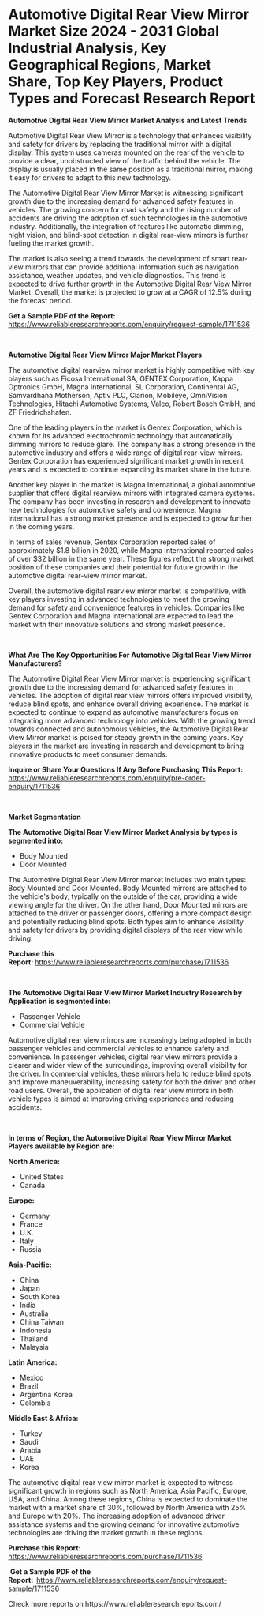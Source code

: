 <p><h1>Automotive Digital Rear View Mirror Market Size 2024 - 2031 Global Industrial Analysis, Key Geographical Regions, Market Share, Top Key Players, Product Types and Forecast Research Report</h1></p><p><strong>Automotive Digital Rear View Mirror Market Analysis and Latest Trends</strong></p>
<p><p>Automotive Digital Rear View Mirror is a technology that enhances visibility and safety for drivers by replacing the traditional mirror with a digital display. This system uses cameras mounted on the rear of the vehicle to provide a clear, unobstructed view of the traffic behind the vehicle. The display is usually placed in the same position as a traditional mirror, making it easy for drivers to adapt to this new technology.</p><p>The Automotive Digital Rear View Mirror Market is witnessing significant growth due to the increasing demand for advanced safety features in vehicles. The growing concern for road safety and the rising number of accidents are driving the adoption of such technologies in the automotive industry. Additionally, the integration of features like automatic dimming, night vision, and blind-spot detection in digital rear-view mirrors is further fueling the market growth.</p><p>The market is also seeing a trend towards the development of smart rear-view mirrors that can provide additional information such as navigation assistance, weather updates, and vehicle diagnostics. This trend is expected to drive further growth in the Automotive Digital Rear View Mirror Market. Overall, the market is projected to grow at a CAGR of 12.5% during the forecast period.</p></p>
<p><strong>Get a Sample PDF of the Report:&nbsp;</strong> <a href="https://www.reliableresearchreports.com/enquiry/request-sample/1711536">https://www.reliableresearchreports.com/enquiry/request-sample/1711536</a></p>
<p>&nbsp;</p>
<p><strong>Automotive Digital Rear View Mirror Major Market Players</strong></p>
<p><p>The automotive digital rearview mirror market is highly competitive with key players such as Ficosa International SA, GENTEX Corporation, Kappa Optronics GmbH, Magna International, SL Corporation, Continental AG, Samvardhana Motherson, Aptiv PLC, Clarion, Mobileye, OmniVision Technologies, Hitachi Automotive Systems, Valeo, Robert Bosch GmbH, and ZF Friedrichshafen.</p><p>One of the leading players in the market is Gentex Corporation, which is known for its advanced electrochromic technology that automatically dimming mirrors to reduce glare. The company has a strong presence in the automotive industry and offers a wide range of digital rear-view mirrors. Gentex Corporation has experienced significant market growth in recent years and is expected to continue expanding its market share in the future.</p><p>Another key player in the market is Magna International, a global automotive supplier that offers digital rearview mirrors with integrated camera systems. The company has been investing in research and development to innovate new technologies for automotive safety and convenience. Magna International has a strong market presence and is expected to grow further in the coming years.</p><p>In terms of sales revenue, Gentex Corporation reported sales of approximately $1.8 billion in 2020, while Magna International reported sales of over $32 billion in the same year. These figures reflect the strong market position of these companies and their potential for future growth in the automotive digital rear-view mirror market.</p><p>Overall, the automotive digital rearview mirror market is competitive, with key players investing in advanced technologies to meet the growing demand for safety and convenience features in vehicles. Companies like Gentex Corporation and Magna International are expected to lead the market with their innovative solutions and strong market presence.</p></p>
<p>&nbsp;</p>
<p><strong>What Are The Key Opportunities For Automotive Digital Rear View Mirror Manufacturers?</strong></p>
<p><p>The Automotive Digital Rear View Mirror market is experiencing significant growth due to the increasing demand for advanced safety features in vehicles. The adoption of digital rear view mirrors offers improved visibility, reduce blind spots, and enhance overall driving experience. The market is expected to continue to expand as automotive manufacturers focus on integrating more advanced technology into vehicles. With the growing trend towards connected and autonomous vehicles, the Automotive Digital Rear View Mirror market is poised for steady growth in the coming years. Key players in the market are investing in research and development to bring innovative products to meet consumer demands.</p></p>
<p><strong>Inquire or Share Your Questions If Any Before Purchasing This Report:</strong> <a href="https://www.reliableresearchreports.com/enquiry/pre-order-enquiry/1711536">https://www.reliableresearchreports.com/enquiry/pre-order-enquiry/1711536</a></p>
<p>&nbsp;</p>
<p><strong>Market Segmentation</strong></p>
<p><strong>The Automotive Digital Rear View Mirror Market Analysis by types is segmented into:</strong></p>
<p><ul><li>Body Mounted</li><li>Door Mounted</li></ul></p>
<p><p>The Automotive Digital Rear View Mirror market includes two main types: Body Mounted and Door Mounted. Body Mounted mirrors are attached to the vehicle's body, typically on the outside of the car, providing a wide viewing angle for the driver. On the other hand, Door Mounted mirrors are attached to the driver or passenger doors, offering a more compact design and potentially reducing blind spots. Both types aim to enhance visibility and safety for drivers by providing digital displays of the rear view while driving.</p></p>
<p><strong>Purchase this Report:&nbsp;</strong><a href="https://www.reliableresearchreports.com/purchase/1711536">https://www.reliableresearchreports.com/purchase/1711536</a></p>
<p>&nbsp;</p>
<p><strong>The Automotive Digital Rear View Mirror Market Industry Research by Application is segmented into:</strong></p>
<p><ul><li>Passenger Vehicle</li><li>Commercial Vehicle</li></ul></p>
<p><p>Automotive digital rear view mirrors are increasingly being adopted in both passenger vehicles and commercial vehicles to enhance safety and convenience. In passenger vehicles, digital rear view mirrors provide a clearer and wider view of the surroundings, improving overall visibility for the driver. In commercial vehicles, these mirrors help to reduce blind spots and improve maneuverability, increasing safety for both the driver and other road users. Overall, the application of digital rear view mirrors in both vehicle types is aimed at improving driving experiences and reducing accidents.</p></p>
<p>&nbsp;</p>
<p><strong>In terms of Region, the Automotive Digital Rear View Mirror Market Players available by Region are:</strong></p>
<p>
    <p> <strong> North America: </strong>
        <ul>
            <li>United States</li>
            <li>Canada</li>
        </ul>
        </p> 
    <p> <strong> Europe: </strong>
        <ul>
            <li>Germany</li>
            <li>France</li>
            <li>U.K.</li>
            <li>Italy</li>
            <li>Russia</li>
        </ul>
        </p> 
    <p> <strong> Asia-Pacific: </strong>
        <ul>
            <li>China</li>
            <li>Japan</li>
            <li>South Korea</li>
            <li>India</li>
            <li>Australia</li>
            <li>China Taiwan</li>
            <li>Indonesia</li>
            <li>Thailand</li>
            <li>Malaysia</li>
        </ul>
        </p> 
    <p> <strong> Latin America: </strong>
        <ul>
            <li>Mexico</li>
            <li>Brazil</li>
            <li>Argentina Korea</li>
            <li>Colombia</li>
        </ul>
        </p> 
    <p> <strong> Middle East & Africa: </strong>
        <ul>
            <li>Turkey</li>
            <li>Saudi</li>
            <li>Arabia</li>
            <li>UAE</li>
            <li>Korea</li>
        </ul>
    </p>
    </p>
<p><p>The automotive digital rear view mirror market is expected to witness significant growth in regions such as North America, Asia Pacific, Europe, USA, and China. Among these regions, China is expected to dominate the market with a market share of 30%, followed by North America with 25% and Europe with 20%. The increasing adoption of advanced driver assistance systems and the growing demand for innovative automotive technologies are driving the market growth in these regions.</p></p>
<p><strong>Purchase this Report: </strong><a href="https://www.reliableresearchreports.com/purchase/1711536">https://www.reliableresearchreports.com/purchase/1711536</a></p>
<p>&nbsp;<strong>Get a Sample PDF of the Report:&nbsp;&nbsp;</strong><a href="https://www.reliableresearchreports.com/enquiry/request-sample/1711536">https://www.reliableresearchreports.com/enquiry/request-sample/1711536</a></p>
<p><strong></strong></p>
<p>Check more reports on https://www.reliableresearchreports.com/</p>